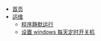 <!-- _sidebar.md -->

- [首页](/)
- [运维](Framework/OP/)
  - [程序静默运行](Framework/OP/程序静默运行.md)
  - [设置 windows 每天定时开关机](Framework/OP/设置windows每天定时开关机)
